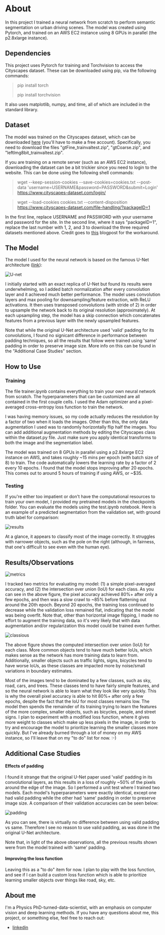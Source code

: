 # About

In this project I trained a neural network from scratch to perform semantic segmentation on urban driving scenes. The model was created using Pytorch, and trained on an AWS EC2 instance using 8 GPUs in parallel (the p2.8xlarge instance).

## Dependencies

This project uses Pytorch for training and Torchvision to access the Cityscapes dataset. These can be downloaded using pip, via the following commands:

> pip install torch
>
> pip install torchvision

It also uses matplotlib, numpy, and time, all of which are included in the standard library.

## Dataset

The model was trained on the Cityscapes dataset, which can be downloaded [here](https://www.cityscapes-dataset.com/downloads/) (you'll have to make a free account). Specifically, you need to download the files "gtFine_trainvaltest.zip", "gtCoarse.zip", and "leftImg8bit_trainvaltest.zip". 

If you are training on a remote server (such as an AWS EC2 instance), downloading the dataset can be a bit trickier since you need to login to the website. This can be done using the following shell commands:

> wget --keep-session-cookies --save-cookies=cookies.txt --post-data 'username=USERNAME&password=PASSWORD&submit=Login' https://www.cityscapes-dataset.com/login/

> wget --load-cookies cookies.txt --content-disposition https://www.cityscapes-dataset.com/file-handling/?packageID=1

In the first line, replace USERNAME and PASSWORD with your username and password for the site. In the second line, where it says "packageID=1", replace the last number with 1, 2, and 3 to download the three required datasets mentioned above. Credit goes to [this](https://towardsdatascience.com/download-city-scapes-dataset-with-script-3061f87b20d7) blogpost for the workaround.

## The Model

The model I used for the neural network is based on the famous U-Net architecture ([link](https://arxiv.org/abs/1505.04597)):

![U-net](images/u-net-architecture.png)

I initially started with an exact replica of U-Net but found its results were underwhelming, so I added batch normalization after every convolution layer and it achieved much better performance. The model uses convolution layers and max pooling for downsampling/feature extraction, with ReLU activations. It then uses transposed convolutions (with stride of 2) in order to upsample the network back to its original resolution (approximately). At each upsampling step, the model has a skip connection which concatenates features from a previous layer with the newly upsampled features. 

Note that while the original U-Net architecture used 'valid' padding for its convolutions, I found no signicant difference in performance between padding techniques, so all the results that follow were trained using 'same' padding in order to preserve image size. More info on this can be found in the "Additional Case Studies" section.

## How to Use

### Training

The file trainer.ipynb contains everything to train your own neural network from scratch. The hyperparameters that can be customized are all contained in the first couple cells. I used the Adam optimizer and a pixel-averaged cross-entropy loss function to train the network.

I was having memory issues, so my code actually reduces the resolution by a factor of two when it loads the images. Other than this, the only data augmentation I used was to randomly horizontally flip half the images. You can add additional augmentation methods by editing the Cityscapes class within the dataset.py file. Just make sure you apply identical transforms to both the image and the segmentation label. 

The model was trained on 8 GPUs in parallel using a p2.8xlarge EC2 instance on AWS, and takes roughly ~15 mins per epoch (with batch size of 8) to train. The code automatically lowers the learning rate by a factor of 2 every 10 epochs. I found that the model stops improving after 20 epochs. This comes out to around 5 hours of training if using AWS, or ~$35.

### Testing

If you're either too impatient or don't have the computational resources to train your own model, I provided my pretrained models in the checkpoints folder. You can evaluate the models using the test.ipynb notebook. Here is an example of a predicted segmentation from the validation set, with ground truth label for comparison:

![results](images/results.png)

At a glance, it appears to classify most of the image correctly. It struggles with narrower objects, such as the pole on the right (although, in fairness, that one's difficult to see even with the human eye).

## Results/Observations

![metrics](images/metrics.png)

I tracked two metrics for evaluating my model: (1) a simple pixel-averaged accuracy, and (2) the intersection over union (IoU) for each class. As you can see in the above figure, the pixel accuracy achieved 80%+ after only a few epochs, and then was a slow crawl to ~85% before flattening out around the 20th epoch. Beyond 20 epochs, the training loss continued to decrease while the validation loss remained flat, indicating that the model was being overfit. Note that, other than horizontal image flipping, I made no effort to augment the training data, so it's very likely that with data augmentation and/or regularization this model could be trained even further.


![classious](images/classious.png)

The above figure shows the computed intersection over union (IoU) for each class. More common objects tend to have much better IoUs, which makes sense as the network has more training data to learn from. Additionally, smaller objects such as traffic lights, signs, bicycles tend to have worse IoUs, as these classes are impacted more by noise/small variations in boundary estimates. 

Most of the images tend to be dominated by a few classes, such as sky, road, cars, and trees. These classes tend to have fairly simple features, and so the neural network is able to learn what they look like very quickly. This is why the overall pixel accuracy is able to hit 80%+ after only a few epochs, despite the fact that the IoU for most classes remains low. The model then spends the remainder of its training trying to learn the features of the more complex, smaller objects, such as bicycles, people, and street signs. I plan to experiment with a modified loss function, where it gives more weight to classes which make up less pixels in the image, in order to try and encourage the model to prioritize learning the smaller classes more quickly. But I've already burned through a lot of money on my AWS instance, so I'll leave that on my "to do" list for now. :-)

## Additional Case Studies

#### Effects of padding

I found it strange that the original U-Net paper used 'valid' padding in its convolutional layers, as this results in a loss of roughly ~50% of the pixels around the edge of the image. So I performed a unit test where I trained two models. Each model's hyperparameters were exactly identical, except one had valid padding while the other had 'same' padding in order to preserve image size. A comparison of their validation accuracies can be seen below:

![padding](images/padding.png)

As you can see, there is virtually no difference between using valid padding vs same. Therefore I see no reason to use valid padding, as was done in the original U-Net architecture. 

Note that, in light of the above observations, all the previous results shown were from the model trained with 'same' padding.

#### Improving the loss function

Leaving this as a "to do" item for now. I plan to play with the loss function, and see if I can build a custom loss function which is able to prioritize learning smaller objects over things like road, sky, etc. 

## About me

I'm a Physics PhD-turned-data-scientist, with an emphasis on computer vision and deep learning methods. If you have any questions about me, this project, or something else, feel free to reach out:

* [linkedin](https://www.linkedin.com/in/jeffsrobertson/)
